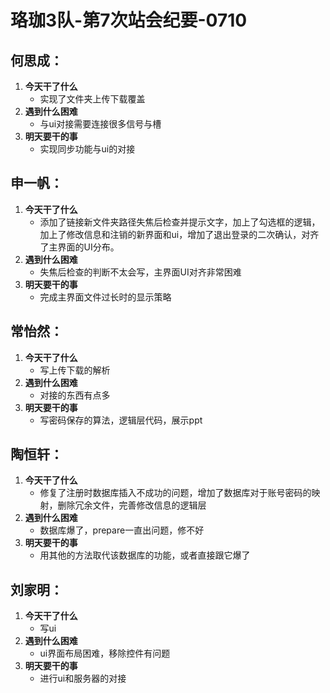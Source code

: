 # 珞珈3队-第7次站会纪要-0710

## 何思成：
1. **今天干了什么**
   - 实现了文件夹上传下载覆盖
2. **遇到什么困难**
   - 与ui对接需要连接很多信号与槽
3. **明天要干的事**
   - 实现同步功能与ui的对接

## 申一帆：
1. **今天干了什么**
   - 添加了链接新文件夹路径失焦后检查并提示文字，加上了勾选框的逻辑，加上了修改信息和注销的新界面和ui，增加了退出登录的二次确认，对齐了主界面的UI分布。
2. **遇到什么困难**
   - 失焦后检查的判断不太会写，主界面UI对齐非常困难
3. **明天要干的事**
   - 完成主界面文件过长时的显示策略

## 常怡然：
1. **今天干了什么**
   - 写上传下载的解析
2. **遇到什么困难**
   - 对接的东西有点多
3. **明天要干的事**
   - 写密码保存的算法，逻辑层代码，展示ppt

## 陶恒轩：
1. **今天干了什么**
   - 修复了注册时数据库插入不成功的问题，增加了数据库对于账号密码的映射，删除冗余文件，完善修改信息的逻辑层
2. **遇到什么困难**
   - 数据库爆了，prepare一直出问题，修不好
3. **明天要干的事**
   - 用其他的方法取代该数据库的功能，或者直接跟它爆了

## 刘家明：
1. **今天干了什么**
   - 写ui
2. **遇到什么困难**
   - ui界面布局困难，移除控件有问题
3. **明天要干的事**
   - 进行ui和服务器的对接
